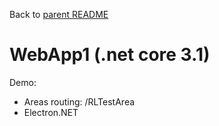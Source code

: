 Back to [parent README](../README.md)

# WebApp1 (.net core 3.1)

Demo:
- Areas routing: /RLTestArea
- Electron.NET

